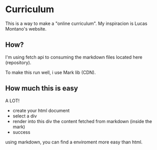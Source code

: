 # Curriculum

This is a way to make a "online curriculum". My inspiracion is Lucas Montano's website.

## How?

I'm using fetch api to consuming the markdown files located here (repository).

To make this run well, i use Mark lib (CDN).

## How much this is easy

A LOT!

- create your html document
- select a div
- render into this div the content fetched from markdown (inside the mark)
- success

using markdown, you can find a enviroment more easy than html.